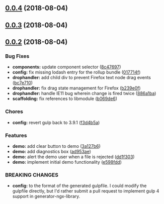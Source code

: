 <a name="0.0.4"></a>
## [0.0.4](https://github.com/pfbrowning/ng-file-drop/compare/v0.0.3...v0.0.4) (2018-08-04)



<a name="0.0.3"></a>
## [0.0.3](https://github.com/pfbrowning/ng-file-drop/compare/v0.0.2...v0.0.3) (2018-08-04)



<a name="0.0.2"></a>
## [0.0.2](https://github.com/pfbrowning/ng-file-drop/compare/8c47697...v0.0.2) (2018-08-04)


### Bug Fixes

* **components:** update component selector ([8c47697](https://github.com/pfbrowning/ng-file-drop/commit/8c47697))
* **config:** fix missing lodash entry for the rollup bundle ([017714f](https://github.com/pfbrowning/ng-file-drop/commit/017714f))
* **drophandler:** add child div to prevent Firefox text node drag events ([bc7e710](https://github.com/pfbrowning/ng-file-drop/commit/bc7e710))
* **drophandler:** fix drag state management for Firefox ([b239e0f](https://github.com/pfbrowning/ng-file-drop/commit/b239e0f))
* **drophandler:** handle IE11 bug wherein change is fired twice ([886a1ba](https://github.com/pfbrowning/ng-file-drop/commit/886a1ba))
* **scaffolding:** fix references to libmodule ([b069de6](https://github.com/pfbrowning/ng-file-drop/commit/b069de6))


### Chores

* **config:** revert gulp back to 3.9.1 ([f3d4b5a](https://github.com/pfbrowning/ng-file-drop/commit/f3d4b5a))


### Features

* **demo:** add clear button to demo ([3a127b6](https://github.com/pfbrowning/ng-file-drop/commit/3a127b6))
* **demo:** add diagnostics box ([ad953ae](https://github.com/pfbrowning/ng-file-drop/commit/ad953ae))
* **demo:** alert the demo user when a file is rejected ([dd1f303](https://github.com/pfbrowning/ng-file-drop/commit/dd1f303))
* **demo:** implement initial demo functionality ([e598fdd](https://github.com/pfbrowning/ng-file-drop/commit/e598fdd))


### BREAKING CHANGES

* **config:** to the format of the generated gulpfile.
I could modify the gulpfile directly, but I'd rather submit a pull
request to implement gulp 4 support in generator-ngx-library.



